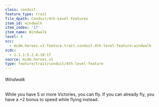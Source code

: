 ```yaml
---
class: conduit
feature_type: trait
file_dpath: Conduit/4th-Level Features
item_id: windwalk
item_index: '17'
item_name: Windwalk
level: 4
scc:
  - mcdm.heroes.v1:feature.trait.conduit.4th-level-feature:windwalk
scdc:
  - 1.1.1:5.2.6.10:17
source: mcdm.heroes.v1
type: feature/trait/conduit/4th-level-feature
---
```


###### Windwalk

While you have 5 or more Victories, you can fly. If you can already fly, you have a +2 bonus to speed while flying instead.
